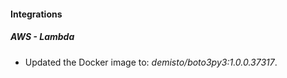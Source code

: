 #### Integrations
##### AWS - Lambda
- Updated the Docker image to: *demisto/boto3py3:1.0.0.37317*.
